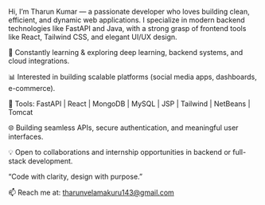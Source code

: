 Hi, I’m Tharun Kumar — a passionate developer who loves building clean, efficient, and dynamic web applications. I specialize in modern backend technologies like FastAPI and Java, with a strong grasp of frontend tools like React, Tailwind CSS, and elegant UI/UX design.

🧠 Constantly learning & exploring deep learning, backend systems, and cloud integrations.

📊 Interested in building scalable platforms (social media apps, dashboards, e-commerce).

🔧 Tools: FastAPI | React | MongoDB | MySQL | JSP | Tailwind | NetBeans | Tomcat

🌐 Building seamless APIs, secure authentication, and meaningful user interfaces.

💡 Open to collaborations and internship opportunities in backend or full-stack development.

“Code with clarity, design with purpose.”

📫 Reach me at: tharunvelamakuru143@gmail.com

<!---
Tharunk043/Tharunk043 is a ✨ special ✨ repository because its `README.md` (this file) appears on your GitHub profile.
You can click the Preview link to take a look at your changes.
--->

